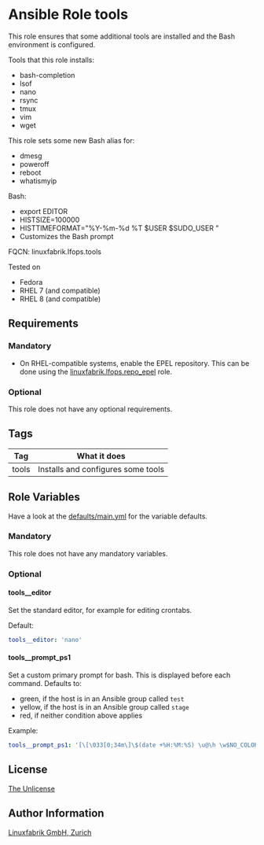 # Ansible Role tools

This role ensures that some additional tools are installed and the Bash environment is configured.

Tools that this role installs:

* bash-completion
* lsof
* nano
* rsync
* tmux
* vim
* wget

This role sets some new Bash alias for:

* dmesg
* poweroff
* reboot
* whatismyip

Bash:

* export EDITOR
* HISTSIZE=100000
* HISTTIMEFORMAT="%Y-%m-%d %T $USER $SUDO_USER "
* Customizes the Bash prompt

FQCN: linuxfabrik.lfops.tools

Tested on

* Fedora
* RHEL 7 (and compatible)
* RHEL 8 (and compatible)


## Requirements

### Mandatory

* On RHEL-compatible systems, enable the EPEL repository. This can be done using the [linuxfabrik.lfops.repo_epel](https://github.com/Linuxfabrik/lfops/tree/main/roles/repo_epel) role.


### Optional

This role does not have any optional requirements.


## Tags

| Tag   | What it does                       |
| ---   | ------------                       |
| tools | Installs and configures some tools |


## Role Variables

Have a look at the [defaults/main.yml](https://github.com/Linuxfabrik/lfops/blob/main/roles/tools/defaults/main.yml) for the variable defaults.


### Mandatory

This role does not have any mandatory variables.


### Optional

#### tools__editor

Set the standard editor, for example for editing crontabs.

Default:
```yaml
tools__editor: 'nano'
```

#### tools__prompt_ps1

Set a custom primary prompt for bash. This is displayed before each command. Defaults to:

* green, if the host is in an Ansible group called `test`
* yellow, if the host is in an Ansible group called `stage`
* red, if neither condition above applies

Example:
```yaml
tools__prompt_ps1: '[\[\033[0;34m\]\$(date +%H:%M:%S) \u@\h \w$NO_COLOR]\$ '
```


## License

[The Unlicense](https://unlicense.org/)


## Author Information

[Linuxfabrik GmbH, Zurich](https://www.linuxfabrik.ch)
